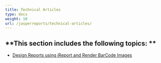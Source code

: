 ```yaml
---
title: Technical Articles
type: docs
weight: 10
url: /jasperreports/technical-articles/
---
```


**This section includes the following topics:
**
---------------------------------------------
- [Design Reports using iReport and Render BarCode Images](/barcode/jasperreports/design-reports-using-ireport-and-render-barcode-images/) 

